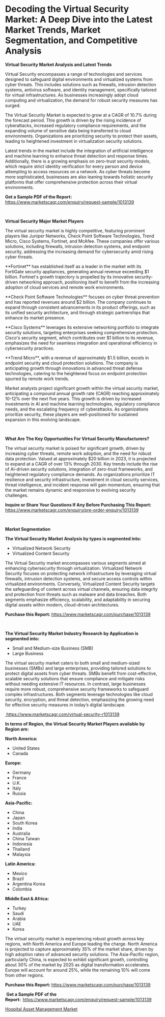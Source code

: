 <p><h1>Decoding the Virtual Security Market: A Deep Dive into the Latest Market Trends, Market Segmentation, and Competitive Analysis</h1></p><p><strong>Virtual Security Market Analysis and Latest Trends</strong></p>
<p><p>Virtual Security encompasses a range of technologies and services designed to safeguard digital environments and virtualized systems from cyber threats. This includes solutions such as firewalls, intrusion detection systems, antivirus software, and identity management, specifically tailored for virtual infrastructures. As businesses increasingly adopt cloud computing and virtualization, the demand for robust security measures has surged.</p><p>The Virtual Security Market is expected to grow at a CAGR of 10.7% during the forecast period. This growth is driven by the rising incidence of cyberattacks, increased regulatory compliance requirements, and the expanding volume of sensitive data being transferred to cloud environments. Organizations are prioritizing security to protect their assets, leading to heightened investment in virtualization security solutions.</p><p>Latest trends in the market include the integration of artificial intelligence and machine learning to enhance threat detection and response times. Additionally, there is a growing emphasis on zero-trust security models, which require strict identity verification for every person and device attempting to access resources on a network. As cyber threats become more sophisticated, businesses are also leaning towards holistic security platforms that offer comprehensive protection across their virtual environments.</p></p>
<p><strong>Get a Sample PDF of the Report:&nbsp;</strong> <a href="https://www.marketscagr.com/enquiry/request-sample/1013139?utm_campaign=2482&utm_medium=2&utm_source=Github&utm_content=ia&utm_term=06032025&utm_id=virtual-security">https://www.marketscagr.com/enquiry/request-sample/1013139</a></p>
<p>&nbsp;</p>
<p><strong>Virtual Security Major Market Players</strong></p>
<p><p>The virtual security market is highly competitive, featuring prominent players like Juniper Networks, Check Point Software Technologies, Trend Micro, Cisco Systems, Fortinet, and McAfee. These companies offer various solutions, including firewalls, intrusion detection systems, and endpoint security, addressing the increasing demand for cybersecurity amid rising cyber threats.</p><p>**Fortinet** has established itself as a leader in the market with its FortiGate security appliances, generating annual revenue exceeding $1 billion. Fortinet's growth trajectory is propelled by its innovative security-driven networking approach, positioning itself to benefit from the increasing adoption of cloud services and remote work environments.</p><p>**Check Point Software Technologies** focuses on cyber threat prevention and has reported revenues around $2 billion. The company continues to expand through consistent advancements in its product offerings, such as its unified security architecture, and through strategic partnerships that enhance its market presence.</p><p>**Cisco Systems** leverages its extensive networking portfolio to integrate security solutions, targeting enterprises seeking comprehensive protection. Cisco's security segment, which contributes over $1 billion to its revenue, emphasizes the need for seamless integration and operational efficiency in cybersecurity practices.</p><p>**Trend Micro**, with a revenue of approximately $1.5 billion, excels in endpoint security and cloud protection solutions. The company is anticipating growth through innovations in advanced threat defense technologies, catering to the heightened focus on endpoint protection spurred by remote work trends.</p><p>Market analysts project significant growth within the virtual security market, anticipating a compound annual growth rate (CAGR) reaching approximately 10-12% over the next five years. This growth is driven by increased investments in AI and machine learning technologies, regulatory compliance needs, and the escalating frequency of cyberattacks. As organizations prioritize security, these players are well-positioned for sustained expansion in this evolving landscape.</p></p>
<p>&nbsp;</p>
<p><strong>What Are The Key Opportunities For Virtual Security Manufacturers?</strong></p>
<p><p>The virtual security market is poised for significant growth, driven by increasing cyber threats, remote work adoption, and the need for robust data protection. Valued at approximately $20 billion in 2023, it is projected to expand at a CAGR of over 13% through 2030. Key trends include the rise of AI-driven security solutions, integration of zero-trust frameworks, and heightened regulatory compliance demands. As organizations prioritize IT resilience and security infrastructure, investment in cloud security services, threat intelligence, and incident response will gain momentum, ensuring that the market remains dynamic and responsive to evolving security challenges.</p></p>
<p><strong>Inquire or Share Your Questions If Any Before Purchasing This Report:</strong> <a href="https://www.marketscagr.com/enquiry/pre-order-enquiry/1013139?utm_campaign=2482&utm_medium=2&utm_source=Github&utm_content=ia&utm_term=06032025&utm_id=virtual-security">https://www.marketscagr.com/enquiry/pre-order-enquiry/1013139</a></p>
<p>&nbsp;</p>
<p><strong>Market Segmentation</strong></p>
<p><strong>The Virtual Security Market Analysis by types is segmented into:</strong></p>
<p><ul><li>Virtualized Network Security</li><li>Virtualized Content Security</li></ul></p>
<p><p>The Virtual Security market encompasses various segments aimed at enhancing cybersecurity through virtualization. Virtualized Network Security focuses on protecting network infrastructure by leveraging virtual firewalls, intrusion detection systems, and secure access controls within virtualized environments. Conversely, Virtualized Content Security targets the safeguarding of content across virtual channels, ensuring data integrity and protection from threats such as malware and data breaches. Both segments emphasize efficiency, scalability, and adaptability in securing digital assets within modern, cloud-driven architectures.</p></p>
<p><strong>Purchase this Report:&nbsp;</strong><a href="https://www.marketscagr.com/purchase/1013139?utm_campaign=2482&utm_medium=2&utm_source=Github&utm_content=ia&utm_term=06032025&utm_id=virtual-security">https://www.marketscagr.com/purchase/1013139</a></p>
<p>&nbsp;</p>
<p><strong>The Virtual Security Market Industry Research by Application is segmented into:</strong></p>
<p><ul><li>Small and Medium-size Business (SMB)</li><li>Large Business</li></ul></p>
<p><p>The virtual security market caters to both small and medium-sized businesses (SMBs) and large enterprises, providing tailored solutions to protect digital assets from cyber threats. SMBs benefit from cost-effective, scalable security solutions that ensure compliance and mitigate risks without needing extensive IT resources. In contrast, large businesses require more robust, comprehensive security frameworks to safeguard complex infrastructures. Both segments leverage technologies like cloud security, encryption, and threat detection, emphasizing the growing need for effective security measures in today’s digital landscape.</p></p>
<p><a href="https://www.marketscagr.com/virtual-security-r1013139?utm_campaign=2482&utm_medium=2&utm_source=Github&utm_content=ia&utm_term=06032025&utm_id=virtual-security">&nbsp;https://www.marketscagr.com/virtual-security-r1013139</a></p>
<p><strong>In terms of Region, the Virtual Security Market Players available by Region are:</strong></p>
<p>
    <p> <strong> North America: </strong>
        <ul>
            <li>United States</li>
            <li>Canada</li>
        </ul>
        </p> 
    <p> <strong> Europe: </strong>
        <ul>
            <li>Germany</li>
            <li>France</li>
            <li>U.K.</li>
            <li>Italy</li>
            <li>Russia</li>
        </ul>
        </p> 
    <p> <strong> Asia-Pacific: </strong>
        <ul>
            <li>China</li>
            <li>Japan</li>
            <li>South Korea</li>
            <li>India</li>
            <li>Australia</li>
            <li>China Taiwan</li>
            <li>Indonesia</li>
            <li>Thailand</li>
            <li>Malaysia</li>
        </ul>
        </p> 
    <p> <strong> Latin America: </strong>
        <ul>
            <li>Mexico</li>
            <li>Brazil</li>
            <li>Argentina Korea</li>
            <li>Colombia</li>
        </ul>
        </p> 
    <p> <strong> Middle East & Africa: </strong>
        <ul>
            <li>Turkey</li>
            <li>Saudi</li>
            <li>Arabia</li>
            <li>UAE</li>
            <li>Korea</li>
        </ul>
    </p>
    </p>
<p><p>The virtual security market is experiencing robust growth across key regions, with North America and Europe leading the charge. North America is projected to capture approximately 35% of the market share, driven by high adoption rates of advanced security solutions. The Asia-Pacific region, particularly China, is expected to exhibit significant growth, controlling about 30% of the market by 2025 as digital transformation accelerates. Europe will account for around 25%, while the remaining 10% will come from other regions.</p></p>
<p><strong>Purchase this Report: </strong><a href="https://www.marketscagr.com/purchase/1013139?utm_campaign=2482&utm_medium=2&utm_source=Github&utm_content=ia&utm_term=06032025&utm_id=virtual-security">https://www.marketscagr.com/purchase/1013139</a></p>
<p>&nbsp;<strong>Get a Sample PDF of the Report:&nbsp;&nbsp;</strong><a href="https://www.marketscagr.com/enquiry/request-sample/1013139?utm_campaign=2482&utm_medium=2&utm_source=Github&utm_content=ia&utm_term=06032025&utm_id=virtual-security">https://www.marketscagr.com/enquiry/request-sample/1013139</a></p>
<p><strong></strong></p>
<p><p><a href="https://github.com/hartsockdonnette82/Market-Research-Report-List-1/blob/main/hospital-asset-management-market.md?utm_campaign=2482&utm_medium=2&utm_source=Github&utm_content=ia&utm_term=06032025&utm_id=virtual-security">Hospital Asset Management Market</a></p></p>